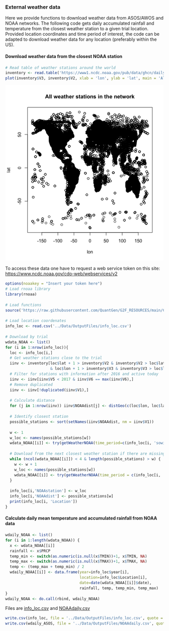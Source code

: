 ### External weather data

Here we provide functions to download weather data from ASOS/AWOS and NOAA networks. 
The following code gets daily accumulated rainfall and temperature from the closest weather station to a given trial location.
Provided location coordinates and time period of interest, the code can be adapted to download weather data for any location (preferably within the US).

#### Download weather data from the closest NOAA station 

```r
# Read table of weather stations around the world
inventory <- read.table('https://www1.ncdc.noaa.gov/pub/data/ghcn/daily/ghcnd-inventory.txt')
plot(inventory$V3, inventory$V2, xlab = 'lon', ylab = 'lat', main = 'All weather stations in the network')
```
![plot](https://github.com/QuantGen/G2F_RESOURCES/blob/main/Data/Images/NOAAstations.png)

To access these data one have to request a web service token on this site: https://www.ncdc.noaa.gov/cdo-web/webservices/v2

```r
options(noaakey = "Insert your token here")
# Load rnoaa library
library(rnoaa)

# Load functions
source('https://raw.githubusercontent.com/QuantGen/G2F_RESOURCES/main/Code/Functions.R')

# Load location coordenates
info_loc <- read.csv('../Data/OutputFiles/info_loc.csv')

# Download by trial
wdata_NOAA <- list()
for (i in 1:nrow(info_loc)){
  loc <- info_loc[i,]
  # Get weather stations close to the trial
  iinv <- inventory[loc$lat + 1 > inventory$V2 & inventory$V2 > loc$lat - 1 
                    & loc$lon + 1 > inventory$V3 & inventory$V3 > loc$lon - 1,]
  # Filter for stations with information after 2016 and active today
  iinv <- iinv[iinv$V5 < 2017 & iinv$V6 == max(iinv$V6),]
  # Remove duplicated
  iinv <- iinv[!duplicated(iinv$V1),]
  
  # Calculate distance
  for (j in 1:nrow(iinv)) iinv$NOAAdist[j] <- distGeo(c(loc$lon, loc$lat), c(iinv$V3[j], iinv$V2[j])) / 1000
  
  # Identify closest station
  possible_stations <- sort(setNames(iinv$NOAAdist, nm = iinv$V1))

  w <- 1
  w_loc <- names(possible_stations[w])
  wdata_NOAA[[i]] <- try(getWeatherNOAA(time_period=c(info_loc[i, 'sowing'], info_loc[i, 'harvesting']), sid=w_loc), silent=T)

  # Download from the next closest weather station if there are missing days
  while (ncol(wdata_NOAA[[i]]) < 4 & length(possible_stations) > w) {
    w <- w + 1
    w_loc <- names(possible_stations[w])
    wdata_NOAA[[i]] <- try(getWeatherNOAA(time_period = c(info_loc[i, 'sowing'], info_loc[i, 'harvesting']), sid=w_loc), silent=T)
  }
  
  info_loc[i,'NOAAstation'] <- w_loc
  info_loc[i,'NOAAdist'] <- possible_stations[w]
  print(info_loc[i, 'Location'])
}

```

#### Calculate daily mean temperature and accumulated rainfall from NOAA data

```r
wdaily_NOAA <- list()
for (i in 1:length(wdata_NOAA)) {
  x <- wdata_NOAA[[i]]
  rainfall <- x$PRCP
  temp_min <- switch(as.numeric(is.null(x$TMIN))+1, x$TMIN, NA)
  temp_max <- switch(as.numeric(is.null(x$TMAX))+1, x$TMAX, NA)
  temp <- (temp_max + temp_min) / 2
  wdaily_NOAA[[i]] <- data.frame(year=info_loc$year[i],
                                 location=info_loc$Location[i],
                                 date=date(wdata_NOAA[[i]]$date), 
                                 rainfall, temp, temp_min, temp_max)
}
wdaily_NOAA <- do.call(rbind, wdaily_NOAA)
```

Files are [info_loc.csv]() and [NOAAdaily.csv]()

```r
write.csv(info_loc, file = '../Data/OutputFiles/info_loc.csv', quote = F, row.names = F)
write.csv(wdaily_ASOS, file = '../Data/OutputFiles/NOAAdaily.csv', quote = F, row.names = F)
```
